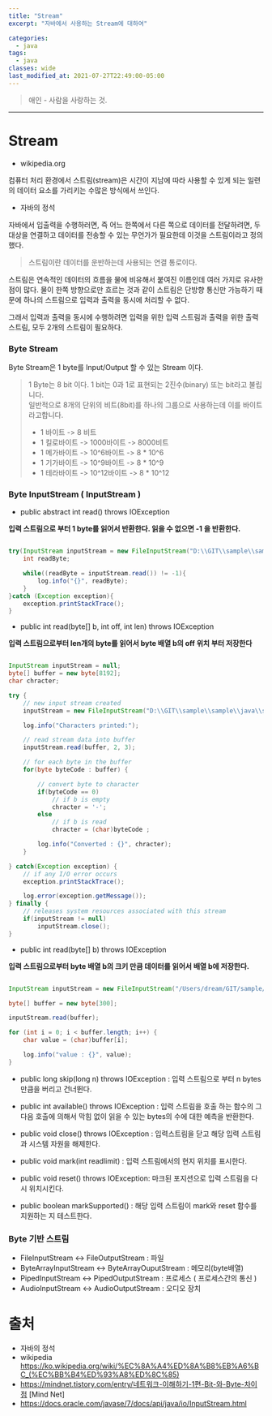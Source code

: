 ```yaml
---
title: "Stream"
excerpt: "자바에서 사용하는 Stream에 대하여"

categories:
  - java
tags:
  - java
classes: wide
last_modified_at: 2021-07-27T22:49:00-05:00
---
```


> 애인 - 사람을 사랑하는 것. 

***

# Stream 

- wikipedia.org 

컴퓨터 처리 환경에서 스트림(stream)은 시간이 지남에 따라 사용할 수 있게 되는 일련의 데이터 요소를 가리키는 수많은 방식에서 쓰인다.  

- 자바의 정석 

 자바에서 입출력을 수행하러면, 즉 어느 한쪽에서 다른 쪽으로 데이터를 전달하려면, 두 대상을 연결하고 데이터를 전송할 수 있는 무언가가 필요한데 이것을 스트림이라고 정의했다. 


> 스트림이란 데이터를 운반하는데 사용되는 연결 통로이다. 

스트림은 연속적인 데이터의 흐름을 물에 비유해서 붙여진 이름인데 여러 가지로 유사한 점이 많다. 물이 한쪽 방향으로만 흐르는 것과 같이 스트림은 단방향 통신만 가능하기 때문에 하나의 스트림으로 입력과 출력을 동시에 처리할 수 없다.   

 그래서 입력과 출력을 동시에 수행하려면 입력을 위한 입력 스트림과 출력을 위한 출력 스트림, 모두 2개의 스트림이 필요하다.  


### Byte Stream 

Byte Stream은 1 byte를 Input/Output 할 수 있는 Stream 이다. 

> 1 Byte는 8 bit 이다. 1 bit는 0과 1로 표현되는 2진수(binary) 또는 bit라고 불립니다.    
> 일반적으로 8개의 단위의 비트(8bit)를 하나의 그룹으로 사용하는데 이를 바이트라고합니다. 
> - 1 바이트 -> 8 비트 
> - 1 킬로바이트 -> 1000바이트 -> 8000비트 
> - 1 메가바이트 -> 10^6바이트 -> 8 * 10^6
> - 1 기가바이트 -> 10^9바이트 -> 8 * 10^9
> - 1 테라바이트 -> 10^12바이트 -> 8 * 10^12

### Byte InputStream ( InputStream )

- public abstract int read() throws IOException  

**입력 스트림으로 부터 1 byte를 읽어서 반환한다. 읽을 수 없으면 -1 을 반환한다.**

```java

try(InputStream inputStream = new FileInputStream("D:\\GIT\\sample\\sample\\java\\samplecode\\sample_data.txt");){
    int readByte;

    while((readByte = inputStream.read()) != -1){
        log.info("{}", readByte);
    }
}catch (Exception exception){
    exception.printStackTrace();
}

```

- public int read(byte[] b, int off, int len) throws IOException 

**입력 스트림으로부터 len개의 byte를 읽어서 byte 배열 b의 off 위치 부터 저장한다**

```java

InputStream inputStream = null;
byte[] buffer = new byte[8192];
char chracter;

try {
    // new input stream created
    inputStream = new FileInputStream("D:\\GIT\\sample\\sample\\java\\samplecode\\sample_data.txt");

    log.info("Characters printed:");

    // read stream data into buffer
    inputStream.read(buffer, 2, 3);

    // for each byte in the buffer
    for(byte byteCode : buffer) {

        // convert byte to character
        if(byteCode == 0)
            // if b is empty
            chracter = '-';
        else
            // if b is read
            chracter = (char)byteCode ;

        log.info("Converted : {}", chracter);
    }

} catch(Exception exception) {
    // if any I/O error occurs
    exception.printStackTrace();

    log.error(exception.getMessage());
} finally {
    // releases system resources associated with this stream
    if(inputStream != null)
        inputStream.close();
}

```

- public int read(byte[] b) throws IOException 

**입력 스트림으로부터 byte 배열 b의 크키 만큼 데이터를 읽어서 배열 b에 저장한다.**

```java

InputStream inputStream = new FileInputStream("/Users/dream/GIT/sample/java/samplecode/sample_data.txt");

byte[] buffer = new byte[300];

inputStream.read(buffer);

for (int i = 0; i < buffer.length; i++) {
    char value = (char)buffer[i];

    log.info("value : {}", value);
}

```

- public long skip(long n) throws IOException : 입력 스트림으로 부터 n bytes 만큼을 버리고 건너뛴다. 

- public int available() throws IOException : 입력 스트림을 호출 하는 함수의 그 다음 호출에 의해서 막힘 없이 읽을 수 있는 bytes의 수에 대한 예측을 반환한다. 

- public void close() throws IOException : 입력스트림을 닫고 해당 입력 스트림과 시스템 자원을 해제한다. 

- public void mark(int readlimit) : 입력 스트림에서의 현지 위치를 표시한다. 

- public void reset() throws IOException: 마크된 포지션으로 입력 스트림을 다시 위치시킨다. 

- public boolean markSupported() : 해당 입력 스트림이 mark와 reset 함수를 지원하는 지 테스트한다. 

### Byte 기반 스트림 

- FileInputStream <-> FileOutputStream  : 파일
- ByteArrayInputStream <-> ByteArrayOuputStream : 메모리(byte배열)
- PipedInputStream <-> PipedOutputStream : 프로세스 ( 프로세스간의 통신 )
- AudioInputStream <-> AudioOutputStream : 오디오 장치 

# 출처

- 자바의 정석 
- wikipedia <https://ko.wikipedia.org/wiki/%EC%8A%A4%ED%8A%B8%EB%A6%BC_(%EC%BB%B4%ED%93%A8%ED%8C%85)>
- <https://mindnet.tistory.com/entry/네트워크-이해하기-1편-Bit-와-Byte-차이점> [Mind Net]
- <https://docs.oracle.com/javase/7/docs/api/java/io/InputStream.html>




